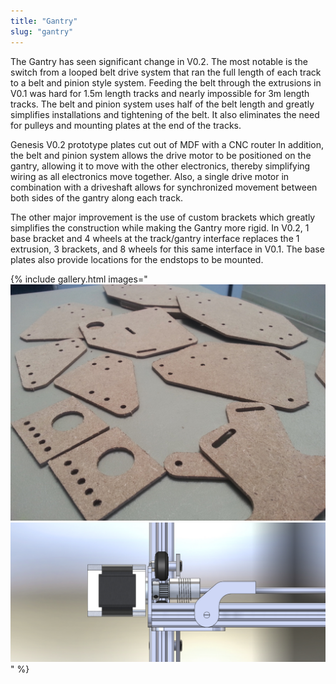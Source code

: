 ```yaml
---
title: "Gantry"
slug: "gantry"
---
```


The Gantry has seen significant change in V0.2. The most notable is the switch from a looped belt drive system that ran the full length of each track to a belt and pinion style system. Feeding the belt through the extrusions in V0.1 was hard for 1.5m length tracks and nearly impossible for 3m length tracks. The belt and pinion system uses half of the belt length and greatly simplifies installations and tightening of the belt. It also eliminates the need for pulleys and mounting plates at the end of the tracks.

Genesis V0.2 prototype plates cut out of MDF with a CNC router
In addition, the belt and pinion system allows the drive motor to be positioned on the gantry, allowing it to move with the other electronics, thereby simplifying wiring as all electronics move together. Also, a single drive motor in combination with a driveshaft allows for synchronized movement between both sides of the gantry along each track.

The other major improvement is the use of custom brackets which greatly simplifies the construction while making the Gantry more rigid. In V0.2, 1 base bracket and 4 wheels at the track/gantry interface replaces the 1 extrusion, 3 brackets, and 8 wheels for this same interface in V0.1. The base plates also provide locations for the endstops to be mounted.

{% include gallery.html images="
![GenesisV2Plates.jpg](_images/GenesisV2Plates.jpg)
![Gantry_Belt_and_Pinion_System.jpg](_images/Gantry_Belt_and_Pinion_System.jpg)
" %}

